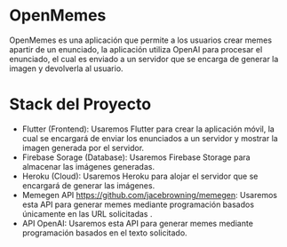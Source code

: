 # OpenMemes

OpenMemes es una aplicación que permite a los usuarios crear memes apartir de un enunciado, la aplicación utiliza OpenAI para procesar el enunciado, el cual es enviado a un servidor que se encarga de generar la imagen y devolverla al usuario.
# Stack del Proyecto
- Flutter (Frontend): 
Usaremos Flutter para crear la aplicación móvil, la cual se encargará de enviar los enunciados a un servidor y mostrar la imagen generada por el servidor.
- Firebase Sorage (Database):
Usaremos Firebase Storage para almacenar las imágenes generadas.
- Heroku (Cloud):
Usaremos Heroku para alojar el servidor que se encargará de generar las imágenes.
- Memegen API https://github.com/jacebrowning/memegen:
Usaremos esta API para generar memes mediante programación basados únicamente en las URL solicitadas .
- API OpenAI:
Usaremos esta API para generar memes mediante programación basados en el texto solicitado.